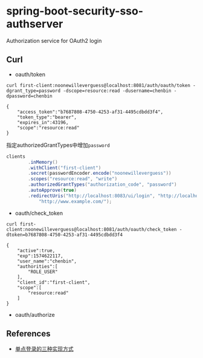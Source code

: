 # spring-boot-security-sso-authserver

Authorization service for OAuth2 login

## Curl

- oauth/token

```
curl first-client:noonewilleverguess@localhost:8081/auth/oauth/token -dgrant_type=password -dscope=resource:read -dusername=chenbin -dpassword=chenbin

{
    "access_token":"b7687808-4750-4253-af31-4495cdbdd3f4",
    "token_type":"bearer",
    "expires_in":43196,
    "scope":"resource:read"
}
```

指定authorizedGrantTypes中增加`password`
```java
clients
        .inMemory()
        .withClient("first-client")
        .secret(passwordEncoder.encode("noonewilleverguess"))
        .scopes("resource:read", "write")
        .authorizedGrantTypes("authorization_code", "password")
        .autoApprove(true)
        .redirectUris("http://localhost:8083/ui/login", "http://localhost:8083/login",
            "http://www.example.com/");
```

- oauth/check_token

```
curl first-client:noonewilleverguess@localhost:8081/auth/oauth/check_token -dtoken=b7687808-4750-4253-af31-4495cdbdd3f4

{
    "active":true,
    "exp":1574622117,
    "user_name":"chenbin",
    "authorities":[
        "ROLE_USER"
    ],
    "client_id":"first-client",
    "scope":[
        "resource:read"
    ]
}
```

- oauth/authorize


## References

* [单点登录的三种实现方式](https://blog.csdn.net/L18270919464/article/details/53300846)